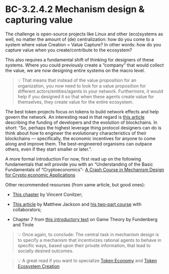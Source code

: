 # BC-3.2.4.2 Mechanism design & capturing value

The challenge is open-source projects like Linux and other (eco)systems as well, no matter the amount of (de) centralization: how do you come to a system where value Creation = Value Capture? In other words: how do you capture value when you create/contribute to the ecosystem? 

This also requires a fundamental shift of thinking for designers of these systems. Where you could previously create a “company” that would collect the value, we are now designing entire systems on the macro level. 

>💡 That means that instead of the value proposition for an organization, you now need to look for a value proposition for different actors/entities/agents in your network. Furthermore, it would help if you designed it so that when these agents create value for themselves, they create value for the entire ecosystem. 

The best token projects focus on tokens to build network effects and help govern the network. An interesting read in that regard is [this article](https://medium.com/@FEhrsam/funding-the-evolution-of-blockchains-87d160988481) describing the funding of developers and the evolution of blockchains. In short: “So, perhaps the highest leverage thing protocol designers can do is think about how to engineer the evolutionary characteristics of their blockchains — specifically, the economic incentives for anyone to come along and improve them. The best-engineered organisms can outpace others, even if they start smaller or later.”.

A more formal introduction
For now, first read up on the following fundamentals that will provide you with an “Understanding of the Basic Fundamentals of “Cryptoeconomics”- [A Crash Course in Mechanism Design for Crypto economic Applications]( https://medium.com/blockchannel/a-crash-course-in-mechanism-design-for-cryptoeconomic-applications-a9f06ab6a976)

Other recommended resourses (from same article, but good ones): 

* [This chapter]( https://users.cs.duke.edu/~conitzer/thesis_ch4.pdf) by Vincent Conitzer; 

* [This article]( https://web.stanford.edu/~jacksonm/mechtheo.pdf) by Matthew Jackson and [his two-part course]( https://www.coursera.org/learn/game-theory-1) with collaborators; 

* Chapter 7 from [this introductory text]( https://www.amazon.com/Game-Theory-Fudenberg-Tirole-Hardcover/dp/B00OHXPV6E) on Game Theory by Fundenberg and Tirole

>💡 Once again, to conclude: The central task in mechanism design is to specify a mechanism that incentivizes rational agents to behave in specific ways, based upon their private information, that lead to socially desired outcomes.


 


>💡 A great read if you want to specialize [Token Economy]( https://www.amazon.com/Token-Economy-Web3-reinvents-Internet-ebook/dp/B08BKSY3QZ/ref=reads_cwrtbar_2/130-5013454-1243343?pd_rd_w=MaSwR&pf_rd_p=0285128d-50e0-4388-acba-48a4a1f64720&pf_rd_r=1VVRHHQH1RVFV7S0DEBK&pd_rd_r=36e8e648-f5ae-4a38-b19c-b2064c1895a2&pd_rd_wg=ZcqbD&pd_rd_i=B08BKSY3QZ&psc=1) and [Token Ecosystem Creation]( https://outlierventures.io/wp-content/uploads/2019/05/Token-Ecosystem-Creation-Outlier-Ventures-PDF.pdf) 

